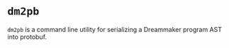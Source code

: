 # `dm2pb`

`dm2pb` is a command line utility for serializing a Dreammaker program AST into
protobuf.
